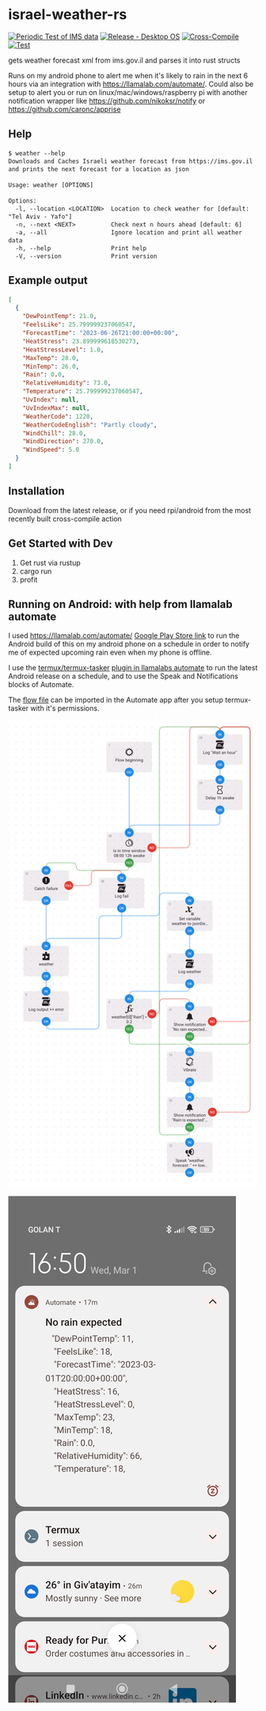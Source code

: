 # israel-weather-rs
[![Periodic Test of IMS data](https://github.com/barakplasma/israel-weather-rs/actions/workflows/periodic_test.yml/badge.svg)](https://github.com/barakplasma/israel-weather-rs/actions/workflows/periodic_test.yml)
[![Release - Desktop OS](https://github.com/barakplasma/israel-weather-rs/actions/workflows/release.yml/badge.svg)](https://github.com/barakplasma/israel-weather-rs/actions/workflows/release.yml)
[![Cross-Compile](https://github.com/barakplasma/israel-weather-rs/actions/workflows/cross-compile.yml/badge.svg)](https://github.com/barakplasma/israel-weather-rs/actions/workflows/cross-compile.yml)
[![Test](https://github.com/barakplasma/israel-weather-rs/actions/workflows/test.yml/badge.svg)](https://github.com/barakplasma/israel-weather-rs/actions/workflows/test.yml)


gets weather forecast xml from ims.gov.il and parses it into rust structs

Runs on my android phone to alert me when it's likely to rain in the next 6 hours via an integration with https://llamalab.com/automate/. Could also be setup to alert you or run on linux/mac/windows/raspberry pi with another notification wrapper like https://github.com/nikoksr/notify or https://github.com/caronc/apprise

## Help
```
$ weather --help
Downloads and Caches Israeli weather forecast from https://ims.gov.il and prints the next forecast for a location as json

Usage: weather [OPTIONS]

Options:
  -l, --location <LOCATION>  Location to check weather for [default: "Tel Aviv - Yafo"]
  -n, --next <NEXT>          Check next n hours ahead [default: 6]
  -a, --all                  Ignore location and print all weather data
  -h, --help                 Print help
  -V, --version              Print version
```

## Example output
```json
[
  {
    "DewPointTemp": 21.0,
    "FeelsLike": 25.799999237060547,
    "ForecastTime": "2023-06-26T21:00:00+00:00",
    "HeatStress": 23.899999618530273,
    "HeatStressLevel": 1.0,
    "MaxTemp": 28.0,
    "MinTemp": 26.0,
    "Rain": 0.0,
    "RelativeHumidity": 73.0,
    "Temperature": 25.799999237060547,
    "UvIndex": null,
    "UvIndexMax": null,
    "WeatherCode": 1220,
    "WeatherCodeEnglish": "Partly cloudy",
    "WindChill": 28.0,
    "WindDirection": 270.0,
    "WindSpeed": 5.0
  }
]
```

## Installation
Download from the latest release, or if you need rpi/android from the most recently built cross-compile action

## Get Started with Dev
1. Get rust via rustup
1. cargo run
1. profit

## Running on Android: with help from llamalab automate
I used https://llamalab.com/automate/ [Google Play Store link](https://play.google.com/store/apps/details?id=com.llamalab.automate&referrer=utm_source%3Dhomepage) to run the Android build of this on my android phone on a schedule in order to notify me of expected upcoming rain even when my phone is offline.

I use the [termux/termux-tasker](https://github.com/termux/termux-tasker) [plugin in llamalabs automate](https://llamalab.com/automate/doc/block/plugin_setting.html) to run the latest Android release on a schedule, and to use the Speak and Notifications blocks of Automate.

The [flow file](./barakplasma_israel-weather-rs.flo) can be imported in the Automate app after you setup termux-tasker with it's permissions.

![flow-preview](./barakplasma-israel-weather-rs.png)

![notification-example](./Screenshot_2023-03-01-16-50-49-219_com.llamalab.automate.jpg)
